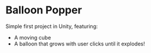# Balloon Popper
Simple first project in Unity, featuring:

- A moving cube
- A balloon that grows with user clicks until it explodes!
